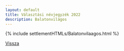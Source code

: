 ```yaml
---
layout: default
title: Választási névjegyzék 2022
description: Balatonvilágos
---
```


{% include settlementHTMLs/Balatonvilaagos.html %}

[Vissza](./)